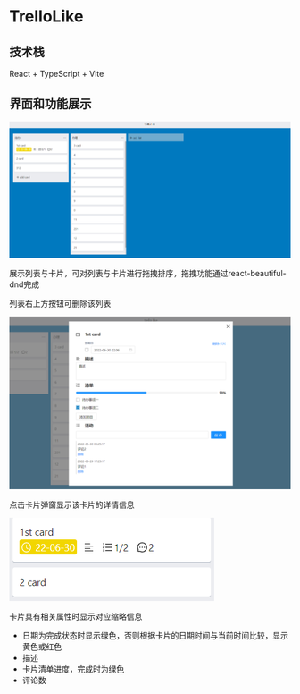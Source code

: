 # TrelloLike

## 技术栈
React + TypeScript + Vite

## 界面和功能展示

![image](pics/board.png)

展示列表与卡片，可对列表与卡片进行拖拽排序，拖拽功能通过react-beautiful-dnd完成

列表右上方按钮可删除该列表

![image](pics/modal.png)

点击卡片弹窗显示该卡片的详情信息

![image](pics/card.png)

卡片具有相关属性时显示对应缩略信息
- 日期为完成状态时显示绿色，否则根据卡片的日期时间与当前时间比较，显示黄色或红色
- 描述
- 卡片清单进度，完成时为绿色
- 评论数

